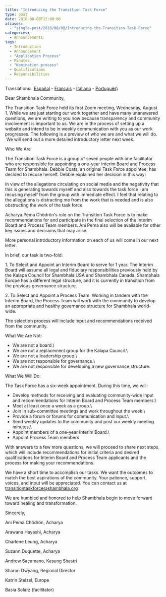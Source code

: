 ```yaml
---
title: "Introducing the Transition Task Force"
type: post
date: 2018-08-08T12:00:00
aliases:
  - "single-post/2018/08/08/Introducing-the-Transition-Task-Force"
categories:
  - Announcements
tags:
  - Introduction
  - Announcement
  - "Application Process"
  - Minutes
  - "Nomination process"
  - Qualifications
  - Responsibilities
---
```


Translations:  [Español](https://docs.wixstatic.com/ugd/48290d_e668e180f2fd4101a288989db43bb00a.pdf) - [Français](https://docs.wixstatic.com/ugd/48290d_2b7775723be44f94a208f60fc6fe3b17.pdf) - [Italiano](https://docs.wixstatic.com/ugd/48290d_f4ea8549ba254bb88735f3697a1e0770.pdf) - [Português](https://docs.wixstatic.com/ugd/48290d_dbc107f83cdc4b1bb25e3a2fcccf5307.pdf)\

Dear Shambhala Community,

The Transition Task Force held its first Zoom meeting, Wednesday, August 1. While we are just starting our work together and have many unanswered questions, we are writing to you now because transparency and community involvement is important to us. We are in the process of setting up a website and intend to be in weekly communication with you as our work progresses. The following is a preview of who we are and what we will do.  We will send out a more detailed introductory letter next week.

Who We Are

The Transition Task Force is a group of seven people with one facilitator who are responsible for appointing a one-year Interim Board and Process Team for Shambhala. Debbie Coats, an original Task Force appointee, has decided to recuse herself. Debbie explained her decision in this way:

In view of the allegations circulating on social media and the negativity that this is generating towards myself and also towards the task force I am recusing myself from the group with immediate effect. I feel that relating to the allegations is distracting me from the work that is needed and is also obstructing the work of the task force.

Acharya Pema Chödrön's role on the Transition Task Force is to make recommendations for and participate in the final selection of the Interim Board and Process Team members. Ani Pema also will be available for other key issues and decisions that may arise.

More personal introductory information on each of us will come in our next letter.

In brief, our task is two-fold:

1\. To Select and Appoint an Interim Board to serve for 1 year. The Interim Board will assume all legal and fiduciary responsibilities previously held by the Kalapa Council for Shambhala USA and Shambhala Canada. Shambhala Europe has a different legal structure, and it is currently in transition from the previous governance structure.

2\. To Select and Appoint a Process Team. Working in tandem with the Interim Board, the Process Team will work with the community to develop an appropriate and healthy governance structure for Shambhala world-wide.

The selection process will include input and recommendations received from the community.

What We Are Not:

- We are not a board.\
- We are not a replacement group for the Kalapa Council.\
- We are not a leadership group.\
- We are not responsible for governance.\
- We are not responsible for developing a new governance structure.

What We Will Do:

The Task Force has a six-week appointment. During this time, we will:

- Develop methods for receiving and evaluating community-wide input and recommendations for Interim Board and Process Team members.\
- Meet at least once a week as a group.\
- Join in sub-committee meetings and work throughout the week.\
- Provide a forum or forums for communication and input.\
- Send weekly updates to the community and post our weekly meeting minutes.\
- Appoint members of a one-year Interim Board.\
- Appoint Process Team members

With answers to a few more questions, we will proceed to share next steps, which will include recommendations for initial criteria and desired qualifications for Interim Board and Process Team applicants and the process for making your recommendations.

We have a short time to accomplish our tasks. We want the outcomes to match the best aspirations of the community. Your patience, support, voices, and input will be appreciated. You can contact us at [transitiontaskforce@shambhala.org](mailto:transitiontaskforce@shambhala.org)

We are humbled and honored to help Shambhala begin to move forward toward healing and transformation.

Sincerely,

Ani Pema Chödrön, Acharya

Arawana Hayashi, Acharya

Charlene Leung, Acharya

Suzann Duquette, Acharya

Andrew Sacamano, Kasung Shastri

Sharon Owyang, Regional Director

Katrin Stelzel, Europe

Basia Solarz (facilitator)

